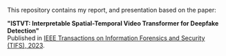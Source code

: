 This repository contains my report, and presentation based on the paper:

**"ISTVT: Interpretable Spatial-Temporal Video Transformer for Deepfake Detection"**  
Published in [IEEE Transactions on Information Forensics and Security (TIFS), 2023]([https://ieeexplore.ieee.org/document/XXXXX](https://ieeexplore.ieee.org/stampPDF/getPDF.jsp?tp=&arnumber=10024806&ref=aHR0cHM6Ly9zY2hvbGFyLmdvb2dsZS5jb20v)).
